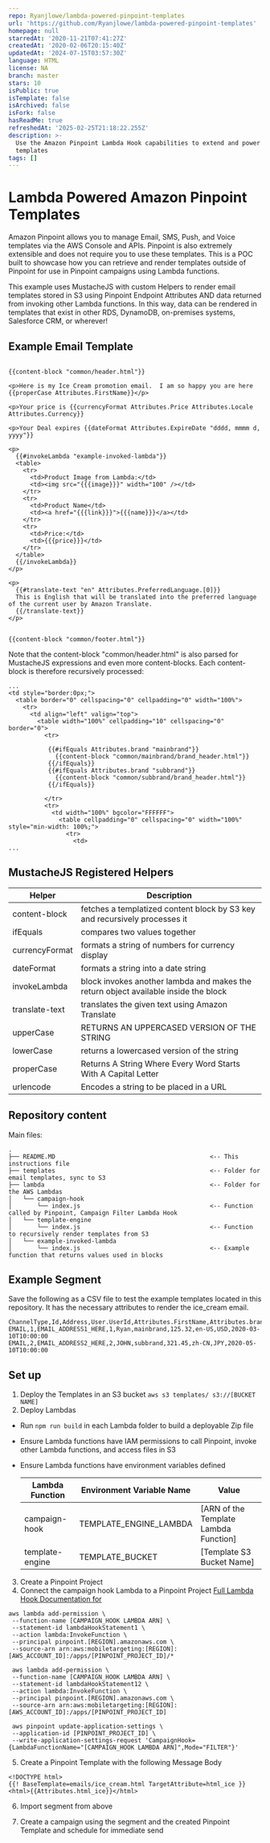```yaml
---
repo: Ryanjlowe/lambda-powered-pinpoint-templates
url: 'https://github.com/Ryanjlowe/lambda-powered-pinpoint-templates'
homepage: null
starredAt: '2020-11-21T07:41:27Z'
createdAt: '2020-02-06T20:15:40Z'
updatedAt: '2024-07-15T03:57:30Z'
language: HTML
license: NA
branch: master
stars: 10
isPublic: true
isTemplate: false
isArchived: false
isFork: false
hasReadMe: true
refreshedAt: '2025-02-25T21:18:22.255Z'
description: >-
  Use the Amazon Pinpoint Lambda Hook capabilities to extend and power email
  templates
tags: []
---
```


# Lambda Powered Amazon Pinpoint Templates
Amazon Pinpoint allows you to manage Email, SMS, Push, and Voice templates via the AWS Console and APIs.  Pinpoint is also extremely extensible and does not require you to use these templates.  This is a POC built to showcase how you can retrieve and render templates outside of Pinpoint for use in Pinpoint campaigns using Lambda functions.  

This example uses MustacheJS with custom Helpers to render email templates stored in S3 using Pinpoint Endpoint Attributes AND data returned from invoking other Lambda functions.  In this way, data can be rendered in templates that exist in other RDS, DynamoDB, on-premises systems, Salesforce CRM, or wherever!


## Example Email Template
```

{{content-block "common/header.html"}}

<p>Here is my Ice Cream promotion email.  I am so happy you are here {{properCase Attributes.FirstName}}</p>

<p>Your price is {{currencyFormat Attributes.Price Attributes.Locale Attributes.Currency}}

<p>Your Deal expires {{dateFormat Attributes.ExpireDate "dddd, mmmm d, yyyy"}}

<p>
  {{#invokeLambda "example-invoked-lambda"}}
  <table>
    <tr>
      <td>Product Image from Lambda:</td>
      <td><img src="{{{image}}}" width="100" /></td>
    </tr>
    <tr>
      <td>Product Name</td>
      <td><a href="{{{link}}}">{{{name}}}</a></td>
    </tr>
    <tr>
      <td>Price:</td>
      <td>{{{price}}}</td>
    </tr>
  </table>
  {{/invokeLambda}}
</p>

<p>
  {{#translate-text "en" Attributes.PreferredLanguage.[0]}}
  This is English that will be translated into the preferred language of the current user by Amazon Translate.
  {{/translate-text}}
</p>


{{content-block "common/footer.html"}}

```

Note that the content-block "common/header.html" is also parsed for MustacheJS expressions and even more content-blocks.  Each content-block is therefore recursively processed:

```
...
<td style="border:0px;">
  <table border="0" cellspacing="0" cellpadding="0" width="100%">
    <tr>
      <td align="left" valign="top">
        <table width="100%" cellpadding="10" cellspacing="0" border="0">
          <tr>

           {{#ifEquals Attributes.brand "mainbrand"}}
             {{content-block "common/mainbrand/brand_header.html"}}
           {{/ifEquals}}
           {{#ifEquals Attributes.brand "subbrand"}}
             {{content-block "common/subbrand/brand_header.html"}}
           {{/ifEquals}}

          </tr>
          <tr>
            <td width="100%" bgcolor="FFFFFF">
              <table cellpadding="0" cellspacing="0" width="100%" style="min-width: 100%;">
                <tr>
                  <td>
...
```

## MustacheJS Registered Helpers
| Helper | Description |
| ---- | ---- |
| content-block | fetches a templatized content block by S3 key and recursively processes it |
| ifEquals | compares two values together |
| currencyFormat | formats a string of numbers for currency display |
| dateFormat | formats a string into a date string |
| invokeLambda | block invokes another lambda and makes the return object available inside the block |
| translate-text | translates the given text using Amazon Translate |
| upperCase | RETURNS AN UPPERCASED VERSION OF THE STRING |
| lowerCase | returns a lowercased version of the string |
| properCase | Returns A String Where Every Word Starts With A Capital Letter |
| urlencode | Encodes a string to be placed in a URL |

## Repository content
Main files:
```
.
├── README.MD                                           <-- This instructions file
├── templates                                           <-- Folder for email templates, sync to S3
├── lambda                                              <-- Folder for the AWS Lambdas
│   └── campaign-hook
│       └── index.js                                    <-- Function called by Pinpoint, Campaign Filter Lambda Hook
│   └── template-engine
│       └── index.js                                    <-- Function to recursively render templates from S3
│   └── example-invoked-lambda
│       └── index.js                                    <-- Example function that returns values used in blocks
```

## Example Segment
Save the following as a CSV file to test the example templates located in this repository.  It has the necessary attributes to render the ice_cream email.
```
ChannelType,Id,Address,User.UserId,Attributes.FirstName,Attributes.brand,Attributes.Price,Attributes.Locale,Attributes.Currency,Attributes.ExpireDate
EMAIL,1,EMAIL_ADDRESS1_HERE,1,Ryan,mainbrand,125.32,en-US,USD,2020-03-10T10:00:00
EMAIL,2,EMAIL_ADDRESS2_HERE,2,JOHN,subbrand,321.45,zh-CN,JPY,2020-05-10T10:00:00
```

## Set up
1. Deploy the Templates in an S3 bucket
`aws s3 templates/ s3://[BUCKET NAME]`
2. Deploy Lambdas
  * Run `npm run build` in each Lambda folder to build a deployable Zip file
  * Ensure Lambda functions have IAM permissions to call Pinpoint, invoke other Lambda functions, and access files in S3
  * Ensure Lambda functions have environment variables defined

    | Lambda Function | Environment Variable Name | Value |
    | --------------- | --------------- | --------------- |
    | campaign-hook | TEMPLATE_ENGINE_LAMBDA | [ARN of the Template Lambda Function]
    | template-engine | TEMPLATE_BUCKET | [Template S3 Bucket Name] |

3. Create a Pinpoint Project
4. Connect the campaign hook Lambda to a Pinpoint Project
[Full Lambda Hook Documentation for](https://docs.aws.amazon.com/pinpoint/latest/developerguide/segments-dynamic.html)
```
aws lambda add-permission \
 --function-name [CAMPAIGN_HOOK LAMBDA ARN] \
 --statement-id lambdaHookStatement1 \
 --action lambda:InvokeFunction \
 --principal pinpoint.[REGION].amazonaws.com \
 --source-arn arn:aws:mobiletargeting:[REGION]:[AWS_ACCOUNT_ID]:/apps/[PINPOINT_PROJECT_ID]/*

 aws lambda add-permission \
 --function-name [CAMPAIGN_HOOK LAMBDA ARN] \
 --statement-id lambdaHookStatement12 \
 --action lambda:InvokeFunction \
 --principal pinpoint.[REGION].amazonaws.com \
 --source-arn arn:aws:mobiletargeting:[REGION]:[AWS_ACCOUNT_ID]:/apps/[PINPOINT_PROJECT_ID]

 aws pinpoint update-application-settings \
 --application-id [PINPOINT_PROJECT_ID] \
 --write-application-settings-request 'CampaignHook={LambdaFunctionName="[CAMPAIGN_HOOK LAMBDA ARN]",Mode="FILTER"}'
```

5. Create a Pinpoint Template with the following Message Body

```
<!DOCTYPE html>
{{! BaseTemplate=emails/ice_cream.html TargetAttribute=html_ice }}
<html>{{Attributes.html_ice}}</html>
```

6. Import segment from above

7. Create a campaign using the segment and the created Pinpoint Template and schedule for immediate send
